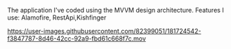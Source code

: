 The application I've coded using the MVVM design architecture. Features I use: Alamofire, RestApi,Kishfinger


https://user-images.githubusercontent.com/82399051/181724542-f3847787-8d46-42cc-92a9-fbd61c668f7c.mov

